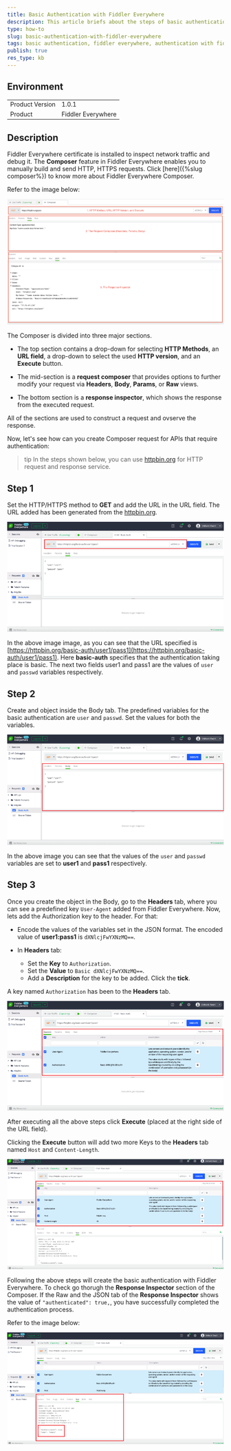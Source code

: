 ```yaml
---
title: Basic Authentication with Fiddler Everywhere
description: This article briefs about the steps of basic authentication with fiddler everywhere.
type: how-to
slug: basic-authentication-with-fiddler-everywhere
tags: basic authentication, fiddler everywhere, authentication with fiddler everywhere
publish: true
res_type: kb
---
```


## Environment

<table>
	<tbody>
		<tr>
			<td>Product Version</td>
			<td>1.0.1</td>
		</tr>
		<tr>
			<td>Product</td>
			<td>Fiddler Everywhere</td>
		</tr>
	</tbody>
</table>

## Description

Fiddler Everywhere certificate is installed to inspect network traffic and debug it. The __Composer__ feature in Fiddler Everywhere enables you to manually build and send HTTP, HTTPS requests. Click [here]({%slug composer%}) to know more about Fiddler Everywhere Composer.

Refer to the image below:

![Composer User Interface](../images/composer/composer-sections.png)

The Composer is divided into three major sections. 

- The top section contains a drop-down for selecting __HTTP Methods__, an __URL field__, a drop-down to select the used __HTTP version__, and an __Execute__ button.

- The mid-section is  a __request composer__ that provides options to further modify your request via __Headers__, __Body__, __Params__, or __Raw__ views.

- The bottom section is a __response inspector__, which shows the response from the executed request.

All of the sections are used to construct a request and ovserve the response.

Now, let's see how can you create Composer request for APIs that require authentication:

>tip In the steps shown below, you can use [httpbin.org](https://httpbin.org/) for HTTP request and response service.

## Step 1

Set the HTTP/HTTPS method to __GET__ and add the URL in the URL field. The URL added has been generated from the [httpbin.org](https://httpbin.org/).

![Composer URL Field](../images/kb/url-field-of-composer-with-http-method.png)

In the above image image, as you can see that the URL specified is [https://httpbin.org/basic-auth/user1/pass1](https://httpbin.org/basic-auth/user1/pass1). Here __basic-auth__ specifies that the authentication taking place is basic. The next two fields user1 and pass1 are the values of `user` and `passwd` variables respectively.

## Step 2

Create and object inside the Body tab. The predefined variables for the basic authentication are `user` and `passwd`. Set the values for both the variables.

![JSON Body](../images/kb/body-of-composer-with-username-password.png)

In the above image you can see that the values of the `user` and `passwd` variables are set to __user1__ and __pass1__ respectively.

## Step 3

Once you create the object in the Body, go to the __Headers__ tab, where you can see a predefined key `User-Agent` added from Fiddler Everywhere. Now, lets add the Authorization key to the header. For that:

- Encode the values of the variables set in the JSON format. The encoded value of __user1:pass1__ is `dXNlcjFwYXNzMQ==`.

- In __Headers__ tab:
    - Set the __Key__ to `Authorization`.
    - Set the __Value__ to `Basic dXNlcjFwYXNzMQ==`.
    - Add a __Description__ for the key to be added. Click the __tick__.

A key named `Authorization` has been to the __Headers__ tab.

![Authorization Key](../images/kb/authorization-key-added-to-the-headers-tab.png)

After executing all the above steps click __Execute__ (placed at the right side of the URL field).

Clicking the __Execute__ button will add two more Keys to the __Headers__ tab named `Host` and `Content-Length`.

![Added Keys to the Headers Tab](../images/kb/added-keys-to-the-headers-tab.png)

Following the above steps will create the basic authentication with Fiddler Everywhere. To check go thorugh the __Response Inspector__ section of the Composer. If the Raw and the JSON tab of the __Response Inspector__ shows the value of `"authenticated": true,`, you have successfully completed the authentication process.

Refer to the image below:

![Response Inspector](../images/kb/authentication-to-true-in-response-inspector.png)
